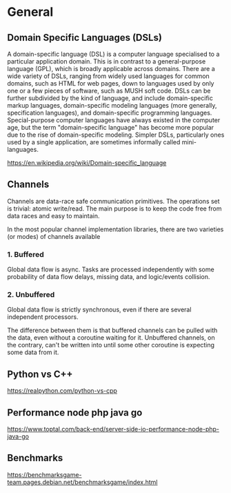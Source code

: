 # General

## Domain Specific Languages (DSLs)

A domain-specific language (DSL) is a computer language specialised to a particular application domain. This is in contrast to a general-purpose language (GPL), which is broadly applicable across domains. There are a wide variety of DSLs, ranging from widely used languages for common domains, such as HTML for web pages, down to languages used by only one or a few pieces of software, such as MUSH soft code. DSLs can be further subdivided by the kind of language, and include domain-specific markup languages, domain-specific modeling languages (more generally, specification languages), and domain-specific programming languages. Special-purpose computer languages have always existed in the computer age, but the term "domain-specific language" has become more popular due to the rise of domain-specific modeling. Simpler DSLs, particularly ones used by a single application, are sometimes informally called mini-languages.

<https://en.wikipedia.org/wiki/Domain-specific_language>

## Channels

Channels are data-race safe communication primitives. The operations set is trivial: atomic write/read. The main purpose is to keep the code free from data races and easy to maintain.

In the most popular channel implementation libraries, there are two varieties (or modes) of channels available

### 1. Buffered

Global data flow is async. Tasks are processed independently with some probability of data flow delays, missing data, and logic/events collision.

### 2. Unbuffered

Global data flow is strictly synchronous, even if there are several independent processors.

The difference between them is that buffered channels can be pulled with the data, even without a coroutine waiting for it. Unbuffered channels, on the contrary, can't be written into until some other coroutine is expecting some data from it.

## Python vs C++

<https://realpython.com/python-vs-cpp>

## Performance node php java go

<https://www.toptal.com/back-end/server-side-io-performance-node-php-java-go>

## Benchmarks

<https://benchmarksgame-team.pages.debian.net/benchmarksgame/index.html>
